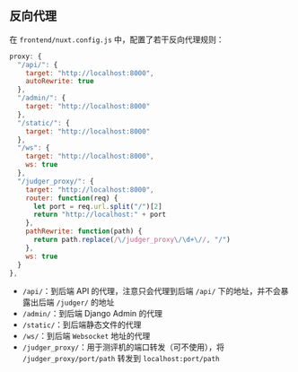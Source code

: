## 反向代理

在 `frontend/nuxt.config.js` 中，配置了若干反向代理规则：

```js
proxy: {
  "/api/": {
    target: "http://localhost:8000",
    autoRewrite: true
  },
  "/admin/": {
    target: "http://localhost:8000"
  },
  "/static/": {
    target: "http://localhost:8000"
  },
  "/ws": {
    target: "http://localhost:8000",
    ws: true
  },
  "/judger_proxy/": {
    target: "http://localhost:8000",
    router: function(req) {
      let port = req.url.split("/")[2]
      return "http://localhost:" + port
    },
    pathRewrite: function(path) {
      return path.replace(/\/judger_proxy\/\d+\//, "/")
    },
    ws: true
  }
},
```

- `/api/`：到后端 API 的代理，注意只会代理到后端 `/api/` 下的地址，并不会暴露出后端 `/judger/` 的地址
- `/admin/`：到后端 Django Admin 的代理
- `/static/`：到后端静态文件的代理
- `/ws/`：到后端 `Websocket` 地址的代理
-  `/judger_proxy/`：用于测评机的端口转发（可不使用），将 `/judger_proxy/port/path` 转发到 `localhost:port/path`
